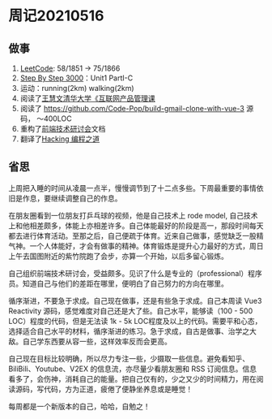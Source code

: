 # 周记20210516

## 做事

1. [LeetCode](https://leetcode.com/JiweiYuan/): 58/1851 -> 75/1866
2. [Step By Step 3000](https://book.douban.com/subject/3245558/)：Unit1 PartI-C
3. 运动：running(2km)  walking(2km)
4. 阅读了[王慧文清华大学《互联网产品管理课](https://www.douban.com/note/801200062/)
5. 阅读了 https://github.com/Code-Pop/build-gmail-clone-with-vue-3 源码， ～400LOC
6. 重构了[前端技术研讨会](https://github.com/jiweiyuan/frontend)文档
7. 翻译了[Hacking 编程之道](https://github.com/jiweiyuan/blog/blob/master/blog/articles/hacking-howto.md)


## 省思

上周把入睡的时间从凌晨一点半，慢慢调节到了十二点多些。下周最重要的事情依旧是作息，要继续调整自己的作息。

在朋友圈看到一位朋友打乒乓球的视频，他是自己技术上 rode model, 自己技术上和他相差颇多，体能上亦相差许多。自己体能最好的阶段是高一，那段时间每天都去进行体育活动。至那之后，自己便疏于体育。近来自己做事，感觉缺乏一股精气神。一个人体能好，才会有做事的精神。体育锻炼是提升心力最好的方式，周日上午去国图附近的紫竹院跑了会步，亦算一个开始，以后多留心锻炼。

自己组织前端技术研讨会，受益颇多。见识了什么是专业的（professional）程序员。知道自己与他们的差距在哪里，便明白了自己努力的方向在哪里。

循序渐进，不要急于求成。自己现在做事，还是有些急于求成。自己本周读 Vue3 Reactivity 源码，感觉难度对自己还是大了些。自己水平，能够读（100 - 500 LOC）程度的代码，但是无法读 1k - 5k LOC程度及以上的代码。需要平和心态，选择适合自己水平的材料，循序渐进的练习。急于求成，自古是做事、治学之大敌。自己学东西要从容一些，这样效率反而会更高。

自己现在目标比较明确，所以尽力专注一些，少摄取一些信息。避免看知乎、BiliBili、Youtube、V2EX 的信息流，亦尽量少看朋友圈和 RSS 订阅信息。信息看多了，会伤神，消耗自己的能量。把自己仅有的，少之又少的时间精力，用在阅读源码，写代码，方为正道，疲倦了便静坐养息或是睡觉！

每周都是一个新版本的自己，哈哈，自勉之！
